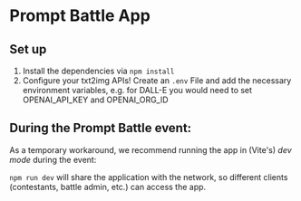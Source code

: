 # Prompt Battle App

## Set up

1. Install the dependencies via `npm install`
2. Configure your txt2img APIs! Create an `.env` File and add the necessary environment variables, e.g. for DALL-E you would need to set OPENAI_API_KEY and OPENAI_ORG_ID

## During the Prompt Battle event:

As a temporary workaround, we recommend running the app in (Vite's) _dev mode_ during the event:

`npm run dev` will share the application with the network, so different clients (contestants, battle admin, etc.) can access the app.
